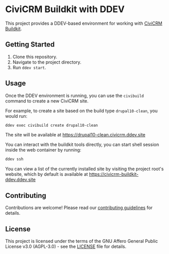 # CiviCRM Buildkit with DDEV

This project provides a DDEV-based environment for working with [CiviCRM Buildkit](https://github.com/civicrm/civicrm-buildkit).

## Getting Started

1. Clone this repository.
2. Navigate to the project directory.
3. Run `ddev start`.

## Usage

Once the DDEV environment is running, you can use the `civibuild` command to
create a new CiviCRM site.

For example, to create a site based on the build type `drupal10-clean`, you would
run:

```bash
ddev exec civibuild create drupal10-clean
```

The site will be available at <https://drupal10-clean.civicrm.ddev.site>

You can interact with the buildkit tools directly, you can start shell session
inside the web container by running:

```bash
ddev ssh
```

You can view a list of the currently installed site by visiting the project root's
website, which by default is available at <https://civicrm-buildkit-ddev.ddev.site>

## Contributing

Contributions are welcome! Please read our [contributing guidelines](CONTRIBUTING.md)
for details.

## License

This project is licensed under the terms of the GNU Affero General Public
License v3.0 (AGPL-3.0) - see the [LICENSE](LICENSE) file for details.
